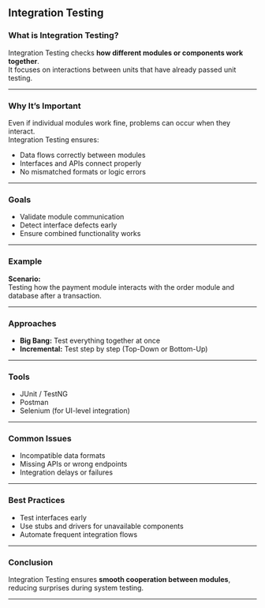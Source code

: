 ## Integration Testing

### What is Integration Testing?
Integration Testing checks **how different modules or components work together**.  
It focuses on interactions between units that have already passed unit testing.

---

### Why It’s Important
Even if individual modules work fine, problems can occur when they interact.  
Integration Testing ensures:
- Data flows correctly between modules  
- Interfaces and APIs connect properly  
- No mismatched formats or logic errors  

---

### Goals
- Validate module communication  
- Detect interface defects early  
- Ensure combined functionality works  

---

### Example
**Scenario:**  
Testing how the payment module interacts with the order module and database after a transaction.

---

### Approaches
- **Big Bang:** Test everything together at once  
- **Incremental:** Test step by step (Top-Down or Bottom-Up)  

---

### Tools
- JUnit / TestNG  
- Postman  
- Selenium (for UI-level integration)  

---

### Common Issues
- Incompatible data formats  
- Missing APIs or wrong endpoints  
- Integration delays or failures  

---

### Best Practices
- Test interfaces early  
- Use stubs and drivers for unavailable components  
- Automate frequent integration flows  

---

### Conclusion
Integration Testing ensures **smooth cooperation between modules**, reducing surprises during system testing.

---
